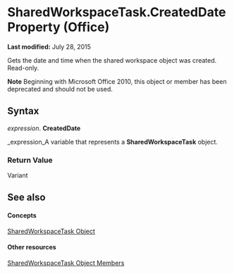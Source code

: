 
# SharedWorkspaceTask.CreatedDate Property (Office)

 **Last modified:** July 28, 2015

Gets the date and time when the shared workspace object was created. Read-only.

 **Note**  Beginning with Microsoft Office 2010, this object or member has been deprecated and should not be used.


## Syntax

 _expression_. **CreatedDate**

 _expression_A variable that represents a  **SharedWorkspaceTask** object.


### Return Value

Variant


## See also


#### Concepts


 [SharedWorkspaceTask Object](fbd82b03-53fa-12ff-9fb2-07bef012dde8.md)
#### Other resources


 [SharedWorkspaceTask Object Members](5b5589d1-f907-7357-f930-eede569d2021.md)
